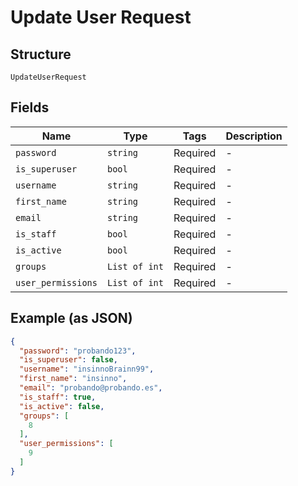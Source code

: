 
# Update User Request

## Structure

`UpdateUserRequest`

## Fields

| Name | Type | Tags | Description |
|  --- | --- | --- | --- |
| `password` | `string` | Required | - |
| `is_superuser` | `bool` | Required | - |
| `username` | `string` | Required | - |
| `first_name` | `string` | Required | - |
| `email` | `string` | Required | - |
| `is_staff` | `bool` | Required | - |
| `is_active` | `bool` | Required | - |
| `groups` | `List of int` | Required | - |
| `user_permissions` | `List of int` | Required | - |

## Example (as JSON)

```json
{
  "password": "probando123",
  "is_superuser": false,
  "username": "insinnoBrainn99",
  "first_name": "insinno",
  "email": "probando@probando.es",
  "is_staff": true,
  "is_active": false,
  "groups": [
    8
  ],
  "user_permissions": [
    9
  ]
}
```


